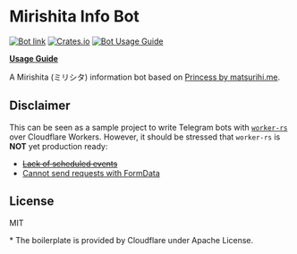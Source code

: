 # Mirishita Info Bot

[![Bot link](https://img.shields.io/badge/Telegram-%40mirishita__info__bot-gold.svg?style=flat-square)](https://t.me/mirishita_info_bot) [![Crates.io](https://img.shields.io/crates/v/mirishita-info-bot?style=flat-square)](https://crates.io/crates/mirishita_info_bot) [![Bot Usage Guide](https://img.shields.io/docsrs/mirishita_info_bot?label=Bot%20usage%20guide&style=flat-square)](https://docs.rs/mirishita_info_bot/latest/mirishita_info_bot/cmd/index.html)

**[Usage Guide](https://docs.rs/mirishita_info_bot/latest/mirishita_info_bot/cmd/index.html)**

A Mirishita (ミリシタ) information bot based on [Princess by matsurihi.me](https://api.matsurihi.me/docs/).

## Disclaimer

This can be seen as a sample project to write Telegram bots with [`worker-rs`](https://github.com/cloudflare/workers-rs/tree/HEAD/worker) over Cloudflare Workers. However, it should be stressed that `worker-rs` is **NOT** yet production ready:

* ~~[Lack of scheduled events](https://github.com/cloudflare/workers-rs/issues/53)~~
* [Cannot send requests with FormData](https://github.com/cloudflare/workers-rs/issues/79)

## License

MIT

\* The boilerplate is provided by Cloudflare under Apache License.